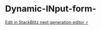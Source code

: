 # Dynamic-INput-form-

[Edit in StackBlitz next generation editor ⚡️](https://stackblitz.com/~/github.com/ALIIMAM123/Dynamic-INput-form-)